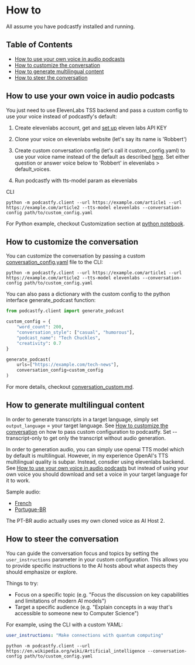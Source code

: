 # How to

All assume you have podcastfy installed and running.

## Table of Contents

- [How to use your own voice in audio podcasts](#how-to-use-your-own-voice-in-audio-podcasts)
- [How to customize the conversation](#how-to-customize-the-conversation)
- [How to generate multilingual content](#how-to-generate-multilingual-content)
- [How to steer the conversation](#how-to-steer-the-conversation)



## How to use your own voice in audio podcasts

You just need to use ElevenLabs TSS backend and pass a custom config to use your voice instead of podcastfy's default:
  
1. Create elevenlabs account, get and [set up](https://github.com/souzatharsis/podcastfy/blob/main/usage/config.md) eleven labs API KEY

2. Clone your voice on elevenlabs website (let's say its name is 'Robbert')

4. Create custom conversation config (let's call it custom_config.yaml) to use your voice name instead of the default as described [here](https://github.com/souzatharsis/podcastfy/blob/main/usage/conversation_custom.md#text-to-speech-tts-settings). Set either question or answer voice below to 'Robbert' in elevenlabs > default_voices.

6. Run podcastfy with tts-model param as elevenlabs

CLI
   ```
   python -m podcastfy.client --url https://example.com/article1 --url https://example.com/article2 --tts-model elevenlabs --conversation-config path/to/custom_config.yaml
   ```
For Python example, checkout Customization section at [python notebook](https://github.com/souzatharsis/podcastfy/blob/main/podcastfy.ipynb).

## How to customize the conversation

You can customize the conversation by passing a custom [conversation_config.yaml](https://github.com/souzatharsis/podcastfy/blob/main/podcastfy/conversation_config.yaml) file to the CLI: 

```
python -m podcastfy.client --url https://example.com/article1 --url https://example.com/article2 --tts-model elevenlabs --conversation-config path/to/custom_config.yaml
```

You can also pass a dictionary with the custom config to the python interface generate_podcast function:

```python
from podcastfy.client import generate_podcast

custom_config = {
    "word_count": 200,
    "conversation_style": ["casual", "humorous"],
    "podcast_name": "Tech Chuckles",
    "creativity": 0.7
}

generate_podcast(
    urls=["https://example.com/tech-news"],
    conversation_config=custom_config
)
```
For more details, checkout [conversation_custom.md](https://github.com/souzatharsis/podcastfy/blob/main/usage/conversation_custom.md).

## How to generate multilingual content

In order to generate transcripts in a target language, simply set `output_language` = your target language. See [How to customize the conversation](#how-to-customize-the-conversation) on how to pass custom configuration to podcastfy. Set --transcript-only to get only the transcript without audio generation.

In order to generation audio, you can simply use openai TTS model which by default is multilingual. However, in my experience OpenAI's TTS multilingual quality is subpar. Instead, consdier using elevenlabs backend. See [How to use your own voice in audio podcasts](#how-to-use-your-own-voice-in-audio-podcasts) but instead of using your own voice you should download and set a voice in your target language for it to work.

Sample audio:
- [French](https://github.com/souzatharsis/podcastfy/blob/main/data/audio/podcast_FR_AGRO.mp3)
- [Portugue-BR](https://github.com/souzatharsis/podcastfy/blob/main/data/audio/podcast_thatupiso_BR.mp3)

The PT-BR audio actually uses my own cloned voice as AI Host 2.


## How to steer the conversation

You can guide the conversation focus and topics by setting the `user_instructions` parameter in your custom configuration. This allows you to provide specific instructions to the AI hosts about what aspects they should emphasize or explore.

Things to try:
- Focus on a specific topic (e.g. "Focus the discussion on key capabilities and limitations of modern AI models")
- Target a specific audience (e.g. "Explain concepts in a way that's accessible to someone new to Computer Science")

For example, using the CLI with a custom YAML:

```yaml
user_instructions: "Make connections with quantum computing"
```

```
python -m podcastfy.client --url https://en.wikipedia.org/wiki/Artificial_intelligence --conversation-config path/to/custom_config.yaml
```




